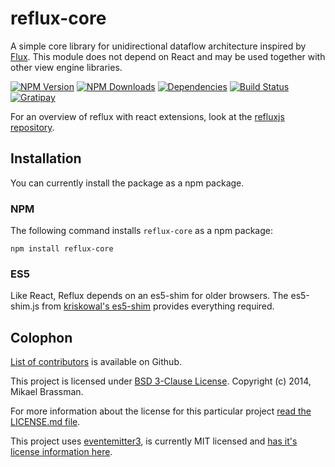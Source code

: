# reflux-core

A simple core library for unidirectional dataflow architecture inspired by [Flux](http://facebook.github.io/react/blog/2014/05/06/flux.html). This module does not depend on React and may be used together with other view engine libraries.

[![NPM Version][npm-image]][npm-url]
[![NPM Downloads][downloads-image]][npm-url]
[![Dependencies][dependencies-image]][npm-url]
[![Build Status][travis-image]][travis-url]
[![Gratipay][gratipay-image]][gratipay-url]

For an overview of reflux with react extensions, look at the [refluxjs repository][refluxjs-url].

## Installation

You can currently install the package as a npm package.

### NPM

The following command installs `reflux-core` as a npm package:

    npm install reflux-core

### ES5

Like React, Reflux depends on an es5-shim for older browsers. The es5-shim.js from [kriskowal's es5-shim](https://github.com/kriskowal/es5-shim) provides everything required.

## Colophon

[List of contributors](https://github.com/reflux/reflux-core/graphs/contributors) is available on Github.

This project is licensed under [BSD 3-Clause License](http://opensource.org/licenses/BSD-3-Clause). Copyright (c) 2014, Mikael Brassman.

For more information about the license for this particular project [read the LICENSE.md file](LICENSE.md).

This project uses [eventemitter3](https://github.com/3rd-Eden/EventEmitter3), is currently MIT licensed and [has it's license information here](https://github.com/3rd-Eden/EventEmitter3/blob/master/LICENSE).

[npm-image]: http://img.shields.io/npm/v/reflux-core.svg
[downloads-image]: http://img.shields.io/npm/dm/reflux-core.svg
[dependencies-image]: http://img.shields.io/david/reflux/reflux-core.svg
[npm-url]: https://www.npmjs.org/package/reflux-core
[travis-image]: http://img.shields.io/travis/spoike/reflux-core/master.svg
[travis-url]: https://travis-ci.org/spoike/reflux-core
[gratipay-image]: http://img.shields.io/gratipay/spoike.svg
[gratipay-url]: https://gratipay.com/spoike/
[refluxjs-url]: https://github.com/reflux/refluxjs#refluxjs
